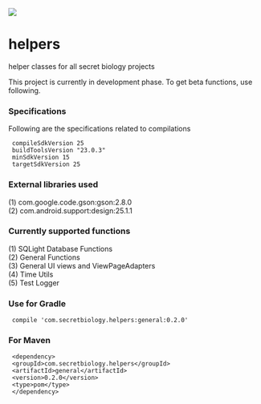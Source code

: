 <a href='https://bintray.com/rohitsuratekar/secret-helpers/general/_latestVersion'><img src='https://api.bintray.com/packages/rohitsuratekar/secret-helpers/general/images/download.svg'></a>

# helpers
helper classes for all secret biology projects

This project is currently in development phase. To get beta functions, use following.

### Specifications
Following are the specifications related to compilations 

     compileSdkVersion 25
     buildToolsVersion "23.0.3"
     minSdkVersion 15
     targetSdkVersion 25

### External libraries used

(1) com.google.code.gson:gson:2.8.0</br>
(2) com.android.support:design:25.1.1 </br>

### Currently supported functions

(1) SQLight Database Functions </br>
(2) General Functions </br>
(3) General UI views and ViewPageAdapters </br>
(4) Time Utils </br>
(5) Test Logger 


### Use for Gradle

     compile 'com.secretbiology.helpers:general:0.2.0'


### For Maven

     <dependency> 
     <groupId>com.secretbiology.helpers</groupId> 
     <artifactId>general</artifactId> 
     <version>0.2.0</version> 
     <type>pom</type> 
     </dependency>
